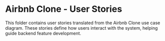# Airbnb Clone - User Stories

This folder contains user stories translated from the Airbnb Clone use case diagram. These stories define how users interact with the system, helping guide backend feature development.
